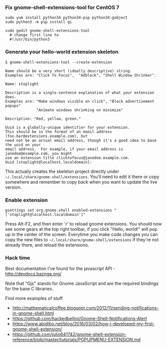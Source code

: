 

### Fix gnome-shell-extensions-tool for CentOS 7

    sudo yum install python34 python34-pip python34-gobject
    sudo python3 -m pip install gi

    sudo gedit gnome-shell-extensions-tool
	  # change first line to
      #!/usr/bin/python3


### Generate your hello-world extension skeleton

    $ gnome-shell-extensions-tool --create-extension

	Name should be a very short (ideally descriptive) string.
	Examples are: "Click To Focus",  "Adblock", "Shell Window Shrinker".

	Name: stoplight

	Description is a single-sentence explanation of what your extension does.
	Examples are: "Make windows visible on click", "Block advertisement popups"
		          "Animate windows shrinking on minimize"

	Description: "Red, yellow, green."

	Uuid is a globally-unique identifier for your extension.
	This should be in the format of an email address (foo.bar@extensions.example.com), but
	need not be an actual email address, though it's a good idea to base the uuid on your
	email address.  For example, if your email address is janedoe@example.com, you might
	use an extension title clicktofocus@janedoe.example.com.
	Uuid [stoplight@localhost.localdomain]:


This actually creates the skeleton project directly under `~/.local/share/gnome-shell/extensions`. You'll need to edit it there or copy somewhere and remember to copy back when you want to update the live version.


### Enable extension

    gsettings set org.gnome.shell enabled-extensions "['stoplight@localhost.localdomain']"

Press Alt-F2, and then enter 'r' to reload gnome extensions. You should now see some gears at the top right toolbar, if you click "Hello, world!" will pop up in the center of the screen. Everytime you make code changes you can copy the new files to `~/.local/share/gnome-shell/extensions` if they're not already there, and reload the extensions.


### Hack time
Best documentation I've found for the javascript API - http://devdocs.baznga.org/

Note that "Gjs" stands for Gnome JavaScript and are the required bindings for the base C libraries.

Find more examples of stuff
 * http://mathematicalcoffee.blogspot.com/2012/11/sending-notifications-in-gnome-shell.html
 * https://github.com/hackedbellini/Gnome-Shell-Notifications-Alert
 * https://www.abidibo.net/blog/2016/03/02/how-i-developed-my-first-gnome-shell-extension/
 * https://github.com/julio641742/gnome-shell-extension-reference/blob/master/tutorials/POPUPMENU-EXTENSION.md
